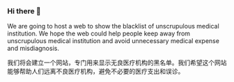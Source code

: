 ### Hi there 👋

We are going to host a web to show the blacklist of unscrupulous medical institution. We hope the web could help people keep away from unscrupulous medical institution and avoid unnecessary medical expense and misdiagnosis.

我们将会建立一个网站，专门用来显示无良医疗机构的黑名单。我们希望这个网站能够帮助人们远离不良医疗机构，避免不必要的医疗支出和误诊。

<!--
**forthebetterhealthcare/ForTheBetterHealthCare** is a ✨ _special_ ✨ repository because its `README.md` (this file) appears on your GitHub profile.

Here are some ideas to get you started:

- 🔭 I’m currently working on ...
- 🌱 I’m currently learning ...
- 👯 I’m looking to collaborate on ...
- 🤔 I’m looking for help with ...
- 💬 Ask me about ...
- 📫 How to reach me: ...
- 😄 Pronouns: ...
- ⚡ Fun fact: ...
-->

